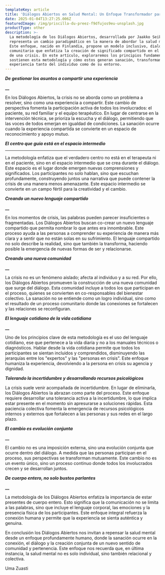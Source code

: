 ```yaml
---
templateKey: article
title: 'Diálogos Abiertos en Salud Mental: Un Enfoque Transformador para Sanar Juntos'
date: 2025-01-04T13:27:25.006Z
featuredImage: /img/priscilla-du-preez-f9dfujos9eu-unsplash.jpg
productType: other
description: >-
  La metodología de los Diálogos Abiertos, desarrollada por Jaakko Seikkula,
  representa un cambio paradigmático en la manera de abordar la salud mental.
  Este enfoque, nacido en Finlandia, propone un modelo inclusivo, dialogal y
  comunitario que enfatiza la creación de significado compartido en el contexto
  de una crisis. En este artículo, exploraremos los principios fundamentales que
  sostienen esta metodología y cómo estos generan sanación, transformando la
  experiencia tanto del individuo como de su entorno.
---
```

**_De gestionar los asuntos a compartir una experiencia_**

**__**

En los Diálogos Abiertos, la crisis no se aborda como un problema a resolver, sino como una experiencia a compartir. Este cambio de perspectiva fomenta la participación activa de todos los involucrados: el paciente, su red familiar y el equipo terapéutico. En lugar de centrarse en la intervención técnica, se prioriza la escucha y el diálogo, permitiendo que las voces de todos emerjan en igualdad de condiciones. La sanación ocurre cuando la experiencia compartida se convierte en un espacio de reconocimiento y apoyo mutuo.

**_El centro que guía está en el espacio intermedio_**

****

La metodología enfatiza que el verdadero centro no está en el terapeuta ni en el paciente, sino en el espacio intermedio que se crea durante el diálogo. Este espacio es el lugar donde emergen nuevas comprensiones y significados. Los participantes no solo hablan, sino que escuchan profundamente, construyendo juntos una narrativa que puede contener la crisis de una manera menos amenazante. Este espacio intermedio se convierte en un campo fértil para la creatividad y el cambio.

**_Creando un nuevo lenguaje compartido_**

**__**

En los momentos de crisis, las palabras pueden parecer insuficientes o fragmentadas. Los Diálogos Abiertos buscan co-crear un nuevo lenguaje compartido que permita nombrar lo que antes era innombrable. Este proceso ayuda a las personas a comprender su experiencia de manera más clara y a sentir que no están solas en su sufrimiento. El lenguaje compartido no solo describe la realidad, sino que también la transforma, haciendo posible la emergencia de nuevas formas de ser y relacionarse.

**_Creando una nueva comunidad_**

**__**

La crisis no es un fenómeno aislado; afecta al individuo y a su red. Por ello, los Diálogos Abiertos promueven la construcción de una nueva comunidad que surge del diálogo. Esta comunidad incluye a todos los que participan en el proceso, quienes se convierten en co-responsables del bienestar colectivo. La sanación no se entiende como un logro individual, sino como el resultado de un proceso comunitario donde las conexiones se fortalecen y las relaciones se reconfiguran.

**_El lenguaje cotidiano de la vida cotidiana_**

**__**

Uno de los principios clave de esta metodología es el uso del lenguaje cotidiano, ese que pertenece a la vida diaria y no a los manuales técnicos o diagnósticos. Hablar desde la vida cotidiana permite que todos los participantes se sientan incluidos y comprendidos, disminuyendo las jerarquías entre los "expertos" y las "personas en crisis". Este enfoque humaniza la experiencia, devolviendo a la persona en crisis su agencia y dignidad.

**_Tolerando la incertidumbre y desarrollando recursos psicológicos_**



La crisis suele venir acompañada de incertidumbre. En lugar de eliminarla, los Diálogos Abiertos la abrazan como parte del proceso. Este enfoque requiere desarrollar una tolerancia activa a la incertidumbre, lo que implica estar presente en el momento sin apresurarse a soluciones rápidas. Esta paciencia colectiva fomenta la emergencia de recursos psicológicos internos y externos que fortalecen a las personas y sus redes en el largo plazo.

**_El cambio es evolución conjunta_**

**__**

El cambio no es una imposición externa, sino una evolución conjunta que ocurre dentro del diálogo. A medida que las personas participan en el proceso, sus perspectivas se transforman mutuamente. Este cambio no es un evento único, sino un proceso continuo donde todos los involucrados crecen y se desarrollan juntos.

**_De cuerpo entero, no solo bustos parlantes_**

**__**

La metodología de los Diálogos Abiertos enfatiza la importancia de estar presentes de cuerpo entero. Esto significa que la comunicación no se limita a las palabras, sino que incluye el lenguaje corporal, las emociones y la presencia física de los participantes. Este enfoque integral refuerza la conexión humana y permite que la experiencia se sienta auténtica y genuina.

 En conclusión los Diálogos Abiertos nos invitan a repensar la salud mental desde un enfoque profundamente humano, donde la sanación ocurre en la conexión, el diálogo y la creación conjunta de un nuevo sentido de comunidad y pertenencia. Este enfoque nos recuerda que, en última instancia, la salud mental no es solo individual, sino también relacional y colectiva.

Uma Zuasti
